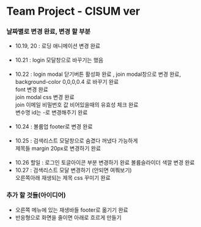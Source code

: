 # Team Project - CISUM ver

### 날짜별로 변경 완료, 변경 할 부분

- 10.19, 20 : 로딩 애니메이션 변경 완료  
  <br/>
- 10.21 : login 모달창으로 바꾸기는 했음  
  <br/>
- 10.22 : login modal 닫기버튼 활성화 완료 , join modal창으로 변경 완료,  
   background-color 0,0,0,0.4 로 바꾸기 완료  
   font 변경 완료  
   join modal css 변경 완료  
   join 이메일 비밀번호 값 비어있을때의 유효성 체크 완료  
   변수명 id는 -로 변경해주기 완료  
  <br/>
- 10.24 : 볼륨업 footer로 변경 완료  
  <br/>
- 10.25 : 검색리스트 모달창으로 숨겼다 꺼냈다 가능하게  
  제목들 margin 20px로 변경하기 완료  
  <br/>
- 10.26 할일 : 로그인 토글아이콘 부분 변경하기 완료
  볼륨슬라이더 색깔 변경 완료
  <br/>
- 10.27 : 검색리스트 모달 변경하기 (안되면 여쭤보기)  
  오른쪽아래 재생되는 제목 css 꾸미기 완료

### 추가 할 것들(아이디어)

- 오른쪽 메뉴에 있는 재생바들 footer로 옮기기 완료
- 반응형으로 화면을 줄이면 아래로 흐르게 만들기
